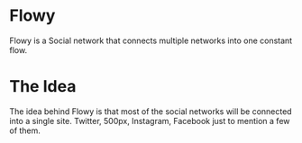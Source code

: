 Flowy
=====

Flowy is a Social network that connects multiple networks into one constant flow.

The Idea
=====

The idea behind Flowy is that most of the social networks will be connected into a single site.
Twitter, 500px, Instagram, Facebook just to mention a few of them.
